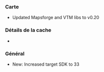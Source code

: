 ### Carte
- Updated Mapsforge and VTM libs to v0.20

### Détails de la cache
-

### Général
- New: Increased target SDK to 33
